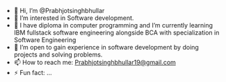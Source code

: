 - 👋 Hi, I’m @Prabhjotsinghbhullar
- 👀 I’m interested in Software development.
- 🌱 I have diploma in computer programming and I’m currently learning IBM fullstack software engineering alongside BCA with specialization in Software Engineering
- 💞️ I’m open to gain experience in software development by doing projects and solving problems.
- 📫 How to reach me: Prabhjotsinghbhullar19@gmail.com
- ⚡ Fun fact: ...

<!---
Prabhsinghbhullar/Prabhsinghbhullar is a ✨ special ✨ repository because its `README.md` (this file) appears on your GitHub profile.
You can click the Preview link to take a look at your changes.
--->
